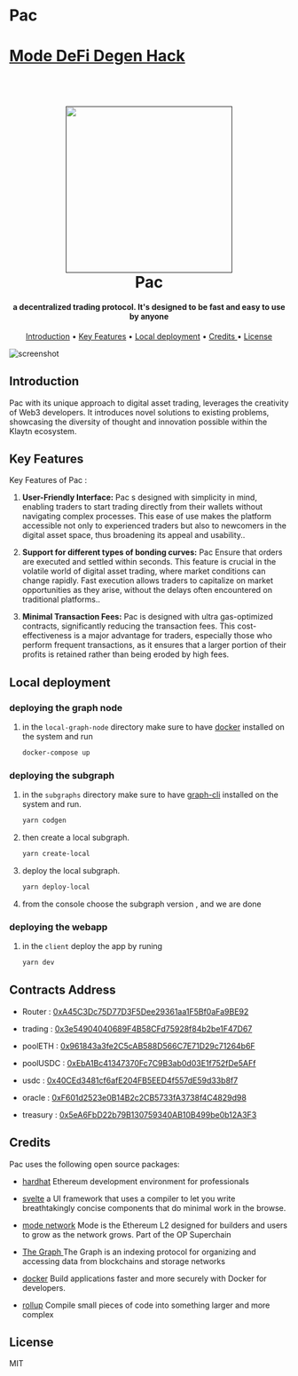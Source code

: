 # Pac
 
# [Mode DeFi Degen Hack](https://mode-defi-degen-hack.devpost.com)

  
  
<h1 align="center">
  <br>
  <a href=""><img src="https://blogger.googleusercontent.com/img/b/R29vZ2xl/AVvXsEixVLVTNmbQDzslY0qcLZZwpRHm2Akvo34PskUsALMAI6ccoSBci9mCXuCm0-N5r0l9XINyzZALqqAOkeIJr0yMwY_5oZbuB4Zfb25r0xkhsWHs_0DHse3enP_7A56ZR4SCPKEKFmbLGBaGZNxnKXSIsipfjCoaZYzdUAw8OIQiXkx3sSOswLuwQeUzWVQ/s1792/city.png" width="300"></a>
  <br>
  Pac 
  <br>
</h1>

<h4 align="center">a decentralized trading protocol. It's designed to be fast and easy to use by anyone
</h4>

<p align="center">
  <a href="#introduction">Introduction</a> •
  <a href="#key-features">Key Features</a> •
  <a href="#local-deployment">Local deployment</a> •
  <a href="#credits ">Credits </a> •
  <a href="#license">License</a>
</p>

![screenshot](https://blogger.googleusercontent.com/img/b/R29vZ2xl/AVvXsEhcIl1qlk4C4LfxJ9X5kJPJyg8GRrUTEm-9ypH6YZndMEAIURga4i4NBpWs6ztFO1DNNcI_02VU75xY6wvX0YQJFpIvlsGKllp0iVR2-xj_S3WAkWn8VuRnPN5tSzaevLsGEWnTpNmuRJT25T_QLLwGILYdpVLz9TEB452s474AGfhH6svuaywHFhKfkxo/s1000/pac.png)


## Introduction 

 Pac with its unique approach to digital asset trading, leverages the creativity of Web3 developers. It introduces novel solutions to existing problems, showcasing the diversity of thought and innovation possible within the Klaytn ecosystem.

## Key Features

Key Features of Pac :

1. **User-Friendly Interface:** Pac  s designed with simplicity in mind, enabling traders to start trading directly from their wallets without navigating complex processes. This ease of use makes the platform accessible not only to experienced traders but also to newcomers in the digital asset space, thus broadening its appeal and usability..

2. **Support for different types of bonding curves:** Pac Ensure that orders are executed and settled within seconds. This feature is crucial in the volatile world of digital asset trading, where market conditions can change rapidly. Fast execution allows traders to capitalize on market opportunities as they arise, without the delays often encountered on traditional platforms..


3. **Minimal Transaction Fees:** Pac is designed with ultra gas-optimized contracts, significantly reducing the transaction fees. This cost-effectiveness is a major advantage for traders, especially those who perform frequent transactions, as it ensures that a larger portion of their profits is retained rather than being eroded by high fees.




## Local deployment

### deploying the graph node 

1. in the `local-graph-node` directory make sure to have [docker](https://www.docker.com/get-started/) installed on the system and run 

    ```bash
    docker-compose up 
    ```
### deploying the subgraph  

1. in the `subgraphs` directory make sure to have [graph-cli](https://www.npmjs.com/package/@graphprotocol/graph-cli)  installed on the system and run. 

    ```bash
    yarn codgen
    ```

2. then create a local subgraph.

    ```bash
    yarn create-local
    ```

3. deploy the local subgraph.

    ```bash
    yarn deploy-local
    ```
4. from the console choose the subgraph version , and we are done 

### deploying the webapp  

1. in the `client` deploy the app by runing 

    ```bash
    yarn dev
    ```


## Contracts Address 

- Router : [0xA45C3Dc75D77D3F5Dee29361aa1F5Bf0aFa9BE92](https://sepolia.explorer.mode.network/address/0xA45C3Dc75D77D3F5Dee29361aa1F5Bf0aFa9BE92)

- trading : [0x3e54904040689F4B58CFd75928f84b2be1F47D67](https://sepolia.explorer.mode.network/address/0x3e54904040689F4B58CFd75928f84b2be1F47D67)

- poolETH : [0x961843a3fe2C5cAB588D566C7E71D29c71264b6F](https://sepolia.explorer.mode.network/address/0x961843a3fe2C5cAB588D566C7E71D29c71264b6F)

- poolUSDC : [0xEbA1Bc41347370Fc7C9B3ab0d03E1f752fDe5AFf](https://sepolia.explorer.mode.network/address/0xEbA1Bc41347370Fc7C9B3ab0d03E1f752fDe5AFf)

- usdc : [0x40CEd3481cf6afE204FB5EED4f557dE59d33b8f7](https://sepolia.explorer.mode.network/address/0x40CEd3481cf6afE204FB5EED4f557dE59d33b8f7)

- oracle : [0xF601d2523e0B14B2c2CB5733fA3738f4C4829d98](https://sepolia.explorer.mode.network/address/0xF601d2523e0B14B2c2CB5733fA3738f4C4829d98)

- treasury : [0x5eA6FbD22b79B130759340AB10B499be0b12A3F3](https://sepolia.explorer.mode.network/address/0x5eA6FbD22b79B130759340AB10B499be0b12A3F3)

## Credits

Pac uses the following open source packages:

- [hardhat](https://hardhat.org/) Ethereum development environment for professionals


- [svelte](https://svelte.dev/) a UI framework that uses a compiler to let you write breathtakingly concise components that do minimal work in the browse.

- [mode network](https://www.mode.network/)  Mode is the Ethereum L2 designed for builders and users to grow as the network grows. Part of the OP Superchain

- [The Graph ](https://thegraph.com/) The Graph is an indexing protocol for organizing and accessing data from blockchains and storage networks


- [docker](https://www.docker.com/get-started/) Build applications faster and more securely with Docker for developers.


- [rollup](https://rollupjs.org/) Compile small pieces of code into something larger and more complex



## License

MIT
